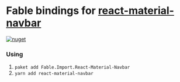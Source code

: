 # Fable bindings for [react-material-navbar](https://npmjs.com/package/react-material-navbar)

[![nuget](https://badge.fury.io/nu/Fable.Import.React-Material-Navbar.svg)](https://badge.fury.io/nu/Fable.Import.React-Material-Navbar)


### Using 

1. `paket add Fable.Import.React-Material-Navbar`
2. `yarn add react-material-navbar`
